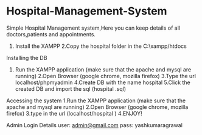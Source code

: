 # Hospital-Management-System
Simple Hospital Management system,Here you can keep details of all doctors,patients and appointments.
1. Install the XAMPP
2.Copy the hospital folder in the C:\\xampp/htdocs


Installing the DB
1. Run the XAMPP application (make sure that the apache and mysql are running)
2.Open Browser (google chrome, mozilla firefox)
3.Type the url localhost/phpmyadmin
4.Create DB with the name hospital 
5.Click the created DB and import the sql (hospital .sql)

Accessing the system
1.Run the XAMPP application (make sure that the apache and mysql are running)
2.Open Browser (google chrome, mozilla firefox)
3.type in the url (localhost/hospital )
4.ENJOY!


Admin Login Details
user: admin@gmail.com
pass: yashkumaragrawal
